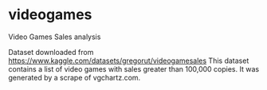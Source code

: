 # videogames
Video Games Sales analysis

Dataset downloaded from https://www.kaggle.com/datasets/gregorut/videogamesales
This dataset contains a list of video games with sales greater than 100,000 copies. It was generated by a scrape of vgchartz.com.
